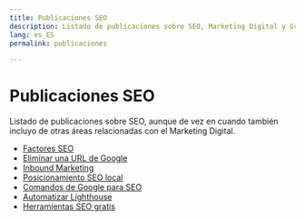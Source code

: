 ```yaml
---
title: Publicaciones SEO
description: Listado de publicaciones sobre SEO, Marketing Digital y Growth Hacking
lang: es_ES
permalink: publicaciones

---
```


# Publicaciones SEO

Listado de publicaciones sobre SEO, aunque de vez en cuando también incluyo de otras áreas relacionadas con el Marketing Digital.

- [Factores SEO](factores-seo)
- [Eliminar una URL de Google](eliminar-url-google)
- [Inbound Marketing](inbound-marketing)
- [Posicionamiento SEO local](posicionamiento-seo-local)
- [Comandos de Google para SEO](comandos-google)
- [Automatizar Lighthouse](automatizar-analisis-lighthouse)
- [Herramientas SEO gratis]()

<!--stackedit_data:
eyJoaXN0b3J5IjpbLTQ4MDA5ODU1NywtODQ0Mjg0ODQyLC0yOD
Y4NDkyMDIsNDE1Mzg0NzY4XX0=
-->